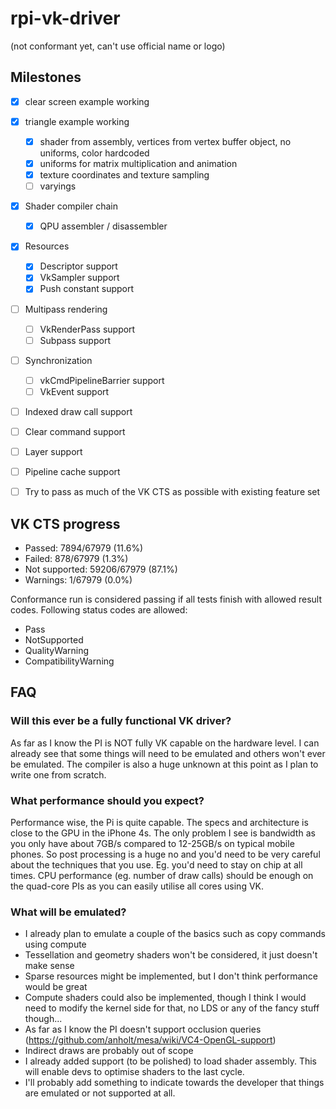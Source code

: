 # rpi-vk-driver
(not conformant yet, can't use official name or logo)

## Milestones
- [x] clear screen example working
- [x] triangle example working
  - [x] shader from assembly, vertices from vertex buffer object, no uniforms, color hardcoded
  - [x] uniforms for matrix multiplication and animation
  - [x] texture coordinates and texture sampling
  - [ ] varyings
- [x] Shader compiler chain
  - [x] QPU assembler / disassembler
- [x] Resources
  - [x] Descriptor support
  - [x] VkSampler support
  - [x] Push constant support
- [ ] Multipass rendering
  - [ ] VkRenderPass support
  - [ ] Subpass support
- [ ] Synchronization
  - [ ] vkCmdPipelineBarrier support
  - [ ] VkEvent support
- [ ] Indexed draw call support
- [ ] Clear command support
- [ ] Layer support
- [ ] Pipeline cache support
- [ ] Try to pass as much of the VK CTS as possible with existing feature set


## VK CTS progress
- Passed:        7894/67979 (11.6%) 
- Failed:        878/67979 (1.3%)
- Not supported: 59206/67979 (87.1%)
- Warnings:      1/67979 (0.0%)

Conformance run is considered passing if all tests finish with allowed result
codes. 
Following status
codes are allowed:

- Pass
- NotSupported
- QualityWarning
- CompatibilityWarning 

## FAQ
### Will this ever be a fully functional VK driver?
As far as I know the PI is NOT fully VK capable on the hardware level. I can already see that some things will need to be emulated and others won't ever be emulated. The compiler is also a huge unknown at this point as I plan to write one from scratch.

### What performance should you expect?
Performance wise, the Pi is quite capable. The specs and architecture is close to the GPU in the iPhone 4s. The only problem I see is bandwidth as you only have about 7GB/s compared to 12-25GB/s on typical mobile phones. So post processing is a huge no and you'd need to be very careful about the techniques that you use. Eg. you'd need to stay on chip at all times. 
CPU performance (eg. number of draw calls) should be enough on the quad-core PIs as you can easily utilise all cores using VK.

### What will be emulated?
- I already plan to emulate a couple of the basics such as copy commands using compute
- Tessellation and geometry shaders won't be considered, it just doesn't make sense
- Sparse resources might be implemented, but I don't think performance would be great
- Compute shaders could also be implemented, though I think I would need to modify the kernel side for that, no LDS or any of the fancy stuff though...
- As far as I know the PI doesn't support occlusion queries (https://github.com/anholt/mesa/wiki/VC4-OpenGL-support)
- Indirect draws are probably out of scope
- I already added support (to be polished) to load shader assembly. This will enable devs to optimise shaders to the last cycle.
- I'll probably add something to indicate towards the developer that things are emulated or not supported at all.
